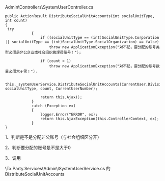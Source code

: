 Admin\Controllers\SystemUserController.cs

```
public ActionResult DistributeSocialUnitAccounts(int socialUnitType, int count)
{
 try
            {
                if ((socialUnitType == (int)SocialUnitType.Corporation || socialUnitType == (int)SocialUnitType.SocialOrganization) == false)
                    throw new ApplicationException("对不起，要分配的账号类型必须是非公企业或社会组织管理员账号！");

                if (count < 1)
                    throw new ApplicationException("对不起，要分配的账号数量必须大于零！");

                this._systemUserService.DistributeSocialUnitAccounts(CurrentUser.DivisionNumber, socialUnitType, count, CurrentUserNumber);

                return this.Ajax();
            }
            catch (Exception ex)
            {
                logger.Error("ERROR", ex);
                return this.AjaxException(this.ControllerContext, ex);
            }            
}
```

1、判断是不是分配非公账号（与社会组织区分开）

2、判断要分配的账号是不是大于0

3、调用

\Tx.Party.Services\Admin\ISystemUserService.cs 的 DistributeSocialUnitAccounts



